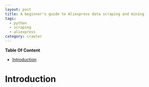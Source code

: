 ```yaml
---
layout: post
title: A beginner's guide to Aliexpress data scraping and mining
tags:
  - python
  - scraping
  - aliexpress
category: crawler
---
```


**Table Of Content** <!-- TOC depthFrom:1 depthTo:6 withLinks:1 updateOnSave:1 orderedList:0 -->

- [Introduction](#introduction)
<!-- /TOC -->

# Introduction
